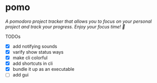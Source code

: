 # pomo

_A pomodoro project tracker that allows you to focus on your personal project and track your progress. Enjoy your focus time! 🍻_

TODOs

- [x] add notifying sounds
- [x] varify show status ways
- [x] make cli colorful
- [x] add shortcuts in cli
- [x] bundle it up as an executable
- [ ] add gui
